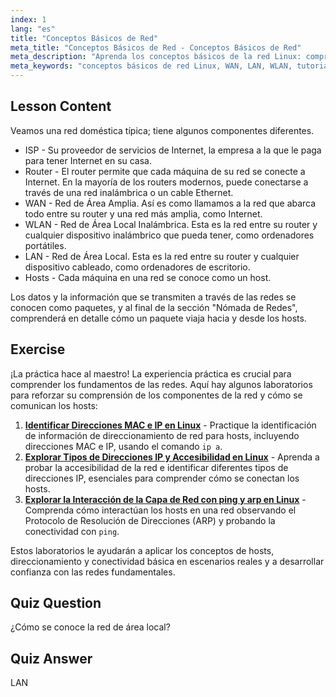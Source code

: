 ```yaml
---
index: 1
lang: "es"
title: "Conceptos Básicos de Red"
meta_title: "Conceptos Básicos de Red - Conceptos Básicos de Red"
meta_description: "Aprenda los conceptos básicos de la red Linux: comprenda WAN, LAN, WLAN, routers y hosts. ¡Comience su viaje de redes con esta guía para principiantes!"
meta_keywords: "conceptos básicos de red Linux, WAN, LAN, WLAN, tutorial de red, Linux para principiantes, guía de redes, conceptos de Linux"
---
```


## Lesson Content

Veamos una red doméstica típica; tiene algunos componentes diferentes.

- ISP - Su proveedor de servicios de Internet, la empresa a la que le paga para tener Internet en su casa.
- Router - El router permite que cada máquina de su red se conecte a Internet. En la mayoría de los routers modernos, puede conectarse a través de una red inalámbrica o un cable Ethernet.
- WAN - Red de Área Amplia. Así es como llamamos a la red que abarca todo entre su router y una red más amplia, como Internet.
- WLAN - Red de Área Local Inalámbrica. Esta es la red entre su router y cualquier dispositivo inalámbrico que pueda tener, como ordenadores portátiles.
- LAN - Red de Área Local. Esta es la red entre su router y cualquier dispositivo cableado, como ordenadores de escritorio.
- Hosts - Cada máquina en una red se conoce como un host.

Los datos y la información que se transmiten a través de las redes se conocen como paquetes, y al final de la sección "Nómada de Redes", comprenderá en detalle cómo un paquete viaja hacia y desde los hosts.

## Exercise

¡La práctica hace al maestro! La experiencia práctica es crucial para comprender los fundamentos de las redes. Aquí hay algunos laboratorios para reforzar su comprensión de los componentes de la red y cómo se comunican los hosts:

1. **[Identificar Direcciones MAC e IP en Linux](https://labex.io/es/labs/comptia-identify-mac-and-ip-addresses-in-linux-592731)** - Practique la identificación de información de direccionamiento de red para hosts, incluyendo direcciones MAC e IP, usando el comando `ip a`.
2. **[Explorar Tipos de Direcciones IP y Accesibilidad en Linux](https://labex.io/es/labs/comptia-explore-ip-address-types-and-reachability-in-linux-592780)** - Aprenda a probar la accesibilidad de la red e identificar diferentes tipos de direcciones IP, esenciales para comprender cómo se conectan los hosts.
3. **[Explorar la Interacción de la Capa de Red con ping y arp en Linux](https://labex.io/es/labs/comptia-explore-network-layer-interaction-with-ping-and-arp-in-linux-592746)** - Comprenda cómo interactúan los hosts en una red observando el Protocolo de Resolución de Direcciones (ARP) y probando la conectividad con `ping`.

Estos laboratorios le ayudarán a aplicar los conceptos de hosts, direccionamiento y conectividad básica en escenarios reales y a desarrollar confianza con las redes fundamentales.

## Quiz Question

¿Cómo se conoce la red de área local?

## Quiz Answer

LAN
